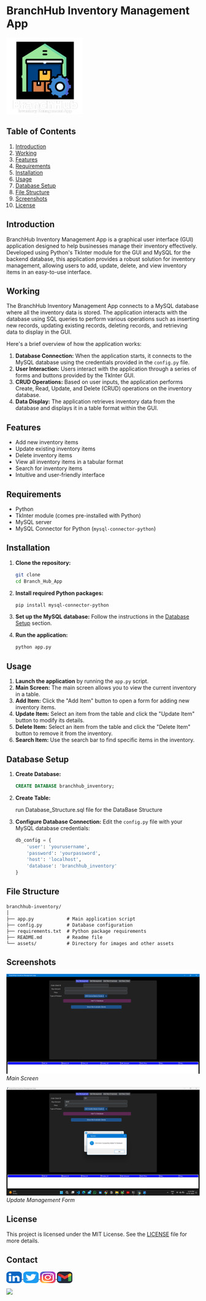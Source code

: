 # BranchHub Inventory Management App

<img src="https://github.com/Pathakdarshan12/Branch_Hub_App/blob/main/assets/logo2.png" style="height:200px; width=200px">

## Table of Contents
1. [Introduction](#introduction)
2. [Working](#working)
3. [Features](#features)
4. [Requirements](#requirements)
5. [Installation](#installation)
6. [Usage](#usage)
7. [Database Setup](#database-setup)
8. [File Structure](#file-structure)
9. [Screenshots](#screenshots)
10. [License](#license)

## Introduction
BranchHub Inventory Management App is a graphical user interface (GUI) application designed to help businesses manage their inventory effectively. Developed using Python's TkInter module for the GUI and MySQL for the backend database, this application provides a robust solution for inventory management, allowing users to add, update, delete, and view inventory items in an easy-to-use interface.

## Working
The BranchHub Inventory Management App connects to a MySQL database where all the inventory data is stored. The application interacts with the database using SQL queries to perform various operations such as inserting new records, updating existing records, deleting records, and retrieving data to display in the GUI. 

Here's a brief overview of how the application works:
1. **Database Connection:** When the application starts, it connects to the MySQL database using the credentials provided in the `config.py` file.
2. **User Interaction:** Users interact with the application through a series of forms and buttons provided by the TkInter GUI.
3. **CRUD Operations:** Based on user inputs, the application performs Create, Read, Update, and Delete (CRUD) operations on the inventory database.
4. **Data Display:** The application retrieves inventory data from the database and displays it in a table format within the GUI.

## Features
- Add new inventory items
- Update existing inventory items
- Delete inventory items
- View all inventory items in a tabular format
- Search for inventory items
- Intuitive and user-friendly interface

## Requirements
- Python
- TkInter module (comes pre-installed with Python)
- MySQL server
- MySQL Connector for Python (`mysql-connector-python`)

## Installation
1. **Clone the repository:**
   ```sh
   git clone 
   cd Branch_Hub_App
   ```

2. **Install required Python packages:**
   ```sh
   pip install mysql-connector-python
   ```

3. **Set up the MySQL database:**
   Follow the instructions in the [Database Setup](#database-setup) section.

4. **Run the application:**
   ```sh
   python app.py
   ```

## Usage
1. **Launch the application** by running the `app.py` script.
2. **Main Screen:** The main screen allows you to view the current inventory in a table.
3. **Add Item:** Click the "Add Item" button to open a form for adding new inventory items.
4. **Update Item:** Select an item from the table and click the "Update Item" button to modify its details.
5. **Delete Item:** Select an item from the table and click the "Delete Item" button to remove it from the inventory.
6. **Search Item:** Use the search bar to find specific items in the inventory.

## Database Setup
1. **Create Database:**
   ```sql
   CREATE DATABASE branchhub_inventory;
   ```

2. **Create Table:**
   
    run Database_Structure.sql file for the DataBase Structure
   

3. **Configure Database Connection:**
   Edit the `config.py` file with your MySQL database credentials:
   ```python
   db_config = {
       'user': 'yourusername',
       'password': 'yourpassword',
       'host': 'localhost',
       'database': 'branchhub_inventory'
   }
   ```

## File Structure
```
branchhub-inventory/
│
├── app.py            # Main application script
├── config.py         # Database configuration
├── requirements.txt  # Python package requirements
├── README.md         # Readme file
└── assets/           # Directory for images and other assets
```

## Screenshots
![Main Screen](https://github.com/Pathakdarshan12/Branch_Hub_App/blob/main/screenshots/main_page.png)
*Main Screen*

![Update Management](https://github.com/Pathakdarshan12/Branch_Hub_App/blob/main/screenshots/update_management.png)
*Update Management Form*

## License
This project is licensed under the MIT License. See the [LICENSE](LICENSE) file for more details.


## Contact
<p align="left">
<a href="https://www.linkedin.com/in/pathakdarshan12/" target="blank">
    <img align="center" src="https://github.com/tandpfun/skill-icons/blob/main/icons/LinkedIn.svg" alt="linkedin" height="30" width="40" />
</a>
<a href="https://x.com/_Pathak_Darshan" target="blank">
    <img align="center" src="https://github.com/tandpfun/skill-icons/blob/main/icons/Twitter.svg" alt="twitter" height="30" width="40" />
</a>
<a href="https://www.instagram.com/pathakdarshan12/" target="blank">
    <img align="center" src="https://github.com/tandpfun/skill-icons/blob/main/icons/Instagram.svg" alt="instagram" height="30" width="40" />
</a>
<a href="mailto:pathakdarshan12@gmail.com" target="blank">
    <img align="center" src="https://github.com/tandpfun/skill-icons/blob/main/icons/Gmail-Dark.svg" alt="gmail" height="30" width="40" />
</a>
</p>

![](https://komarev.com/ghpvc/?username=Pathakdarshan12&style=plastic)
